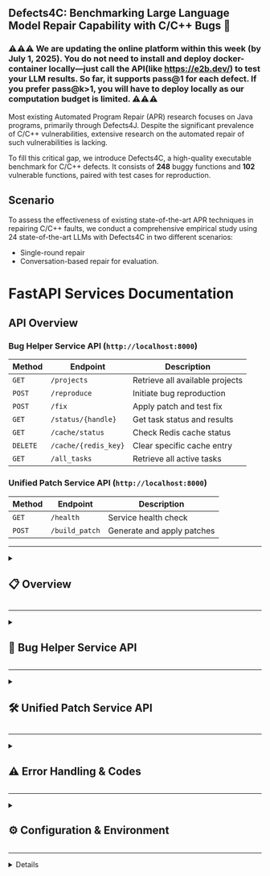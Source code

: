 ## Defects4C: Benchmarking Large Language Model Repair Capability with C/C++ Bugs 👋

### ⚠️⚠️⚠️ We are updating the online platform within this week (by July 1, 2025). You do not need to install and deploy docker-container locally—just call the API(like https://e2b.dev/) to test your LLM results. So far, it supports pass@1 for each defect. If you prefer pass@k>1, you will have to deploy locally as our computation budget is limited. ⚠️⚠️⚠️

Most existing Automated Program Repair (APR) research focuses on Java programs, primarily through Defects4J. Despite the significant prevalence of C/C++ vulnerabilities, extensive research on the automated repair of such vulnerabilities is lacking.

To fill this critical gap, we introduce Defects4C, a high-quality executable benchmark for C/C++ defects. It consists of **248** buggy functions and **102** vulnerable functions, paired with test cases for reproduction.




## Scenario

To assess the effectiveness of existing state-of-the-art APR techniques in repairing C/C++ faults, we conduct a comprehensive empirical study using 24 state-of-the-art LLMs with Defects4C in two different scenarios:

  - Single-round repair
  - Conversation-based repair for evaluation. 


# FastAPI Services Documentation

## API Overview

### Bug Helper Service API (`http://localhost:8000`)
| Method | Endpoint | Description |
|--------|----------|-------------|
| `GET` | `/projects` | Retrieve all available projects |
| `POST` | `/reproduce` | Initiate bug reproduction |
| `POST` | `/fix` | Apply patch and test fix |
| `GET` | `/status/{handle}` | Get task status and results |
| `GET` | `/cache/status` | Check Redis cache status |
| `DELETE` | `/cache/{redis_key}` | Clear specific cache entry |
| `GET` | `/all_tasks` | Retrieve all active tasks |

### Unified Patch Service API (`http://localhost:8000`)
| Method | Endpoint | Description |
|--------|----------|-------------|
| `GET` | `/health` | Service health check |
| `POST` | `/build_patch` | Generate and apply patches |

---

<details>
<summary><h2>📋 Overview</h2></summary>

This document covers two complementary FastAPI services designed for comprehensive software bug workflows:

1. **Bug Helper Service** - Bug reproduction and fixing service with Redis caching
2. **Unified Patch Service** - Advanced patch generation and application service

Both services provide REST APIs for managing complete software bug workflows, from initial reproduction through patch generation and application.

</details>

---

<details>
<summary><h2>🔧 Bug Helper Service API</h2></summary>

The Bug Helper Service is a FastAPI-based service for reproducing and fixing software bugs with Redis-based caching support for improved performance and reliability.

**Base URL:** `http://localhost:8000`  
**Version:** 1.0.0

### Core Endpoints

<details>
<summary><h3>GET /projects</h3></summary>

```python
def get_projects():
    """
    Retrieve all available projects for bug reproduction.
    
    Returns:
        dict: Dictionary containing list of available project names
    
    Raises:
        HTTPException: 500 if projects cannot be loaded
    """
```

**Description:**
Retrieves a list of all available projects that can be used for bug reproduction and fixing. This endpoint requires no authentication and provides the foundation for other operations by listing valid project names.

**Input Parameters:**
- None required

**Output Format:**
- Type: `dict`
- Structure: `{"projects": List[str]}`

**Example:**

```bash
# Request
GET /projects
```

```json
{
  "projects": [
    "libxml2",
    "openssl", 
    "curl",
    "nginx",
    "apache"
  ]
}
```

</details>

<details>
<summary><h3>POST /reproduce</h3></summary>

```python
def reproduce_bug(bug_id: str, is_force_cleanup: bool = True):
    """
    Initiate bug reproduction for a specific bug ID.
    
    Args:
        bug_id (str): Bug identifier in format "project@commit_sha"
        is_force_cleanup (bool, optional): Force cleanup before reproduction. Defaults to True.
    
    Returns:
        dict: Dictionary containing task handle for status tracking
        
    Raises:
        HTTPException: 400 if bug_id format is invalid
        HTTPException: 404 if project not found
        HTTPException: 500 if reproduction fails to start
    """
```

**Description:**
Initiates bug reproduction for a specific bug ID. This endpoint queues a background task to reproduce the bug environment and run tests. The bug reproduction process includes environment setup, dependency installation, and test execution.

**Input Parameters:**
- `bug_id` (str, required): Bug identifier following "project@commit_sha" format
- `is_force_cleanup` (bool, optional): Whether to force cleanup before reproduction (default: true)

**Output Format:**
- Type: `dict`
- Structure: `{"handle": str}`

**Example:**

```bash
# Request
POST /reproduce
Content-Type: application/json
```

```json
{
  "bug_id": "libxml2@a1b2c3d4e5f6789012345678901234567890abcd",
  "is_force_cleanup": true
}
```

```json
{
  "handle": "abc123def456789012345678901234567890uvwx"
}
```

</details>

<details>
<summary><h3>POST /fix</h3></summary>

```python
def fix_bug(bug_id: str, patch_path: str):
    """
    Apply a patch to fix a bug and test the fix.
    
    Args:
        bug_id (str): Bug identifier in format "project@commit_sha"
        patch_path (str): File system path to the patch file
    
    Returns:
        dict: Dictionary containing task handle and Redis key for status tracking
        
    Raises:
        HTTPException: 400 if bug_id format is invalid or patch_path doesn't exist
        HTTPException: 500 if patch application fails
    """
```

**Description:**
Applies a patch to fix a bug and tests the fix. This endpoint uses Redis caching to avoid redundant processing of the same patch. Results are cached based on the combination of bug_id and patch_path, making subsequent requests with identical parameters return immediately.

**Input Parameters:**
- `bug_id` (str, required): Bug identifier in "project@commit_sha" format
- `patch_path` (str, required): File system path to the patch file

**Output Format:**
- Type: `dict`
- Structure: `{"handle": str, "redis_key": str}`

**Example:**

```bash
# Request
POST /fix
Content-Type: application/json
```

```json
{
  "bug_id": "openssl@f1e2d3c4b5a6789012345678901234567890cdef",
  "patch_path": "/patches/openssl_security_fix_20241215.patch"
}
```

```json
{
  "handle": "cGF0Y2hfZjFlMmQzYzRiNWE2XzEyMzQ1Njc4LmxvZw==",
  "redis_key": "patch_f1e2d3c4b5a6_12345678.log"
}
```

</details>

<details>
<summary><h3>GET /status/{handle}</h3></summary>

```python
def get_task_status(handle: str):
    """
    Retrieve current status and results of a task.
    
    Args:
        handle (str): Task handle from /reproduce or /fix response
    
    Returns:
        dict: Task status information varying by operation type
        
    Raises:
        HTTPException: 404 if handle not found
        HTTPException: 500 if status retrieval fails
    """
```

**Description:**
Retrieves the current status and results of a task identified by its handle. Works for both reproduce and fix operations. The response format varies depending on the operation type and current status.

**Input Parameters:**
- `handle` (str, path parameter, required): Task handle from /reproduce or /fix response

**Output Format:**
- Type: `dict`
- Structure varies by operation type:
  - **Reproduce operations:** `{"bug_id": str, "sha": str, "status": str, "log_file": str, "result": dict}`
  - **Fix operations:** `{"bug_id": str, "status": str, "return_code": int, "fix_log": str, "fix_msg": str, "fix_status": str, "cached": bool}`

**Example:**

```bash
# Request
GET /status/cGF0Y2hfZjFlMmQzYzRiNWE2XzEyMzQ1Njc4LmxvZw==
```

```json
{
  "bug_id": "openssl@f1e2d3c4b5a6789012345678901234567890cdef",
  "sha": "f1e2d3c4b5a6789012345678901234567890cdef",
  "status": "completed",
  "return_code": 0,
  "fix_log": "Building project...\nApplying patch...\nRunning tests...\nAll tests passed.",
  "fix_msg": "Patch applied successfully",
  "fix_status": "All tests passed",
  "cached": false,
  "patch": "/patches/openssl_security_fix_20241215.patch",
  "redis_key": "patch_f1e2d3c4b5a6_12345678.log"
}
```

</details>

### Management Endpoints

<details>
<summary><h3>GET /cache/status</h3></summary>

```python
def get_cache_status():
    """
    Get Redis cache connection status and information.
    
    Returns:
        dict: Cache status information including connection state and Redis info
        
    Raises:
        HTTPException: 500 if cache status check fails
    """
```

**Description:**
Provides information about the Redis cache connection and status. Useful for monitoring and debugging cache-related issues. Returns connection state and Redis server information when available.

**Input Parameters:**
- None required

**Output Format:**
- Type: `dict`
- Structure: `{"redis_connected": bool, "redis_info": dict|null}`

**Example:**

```bash
# Request
GET /cache/status
```

```json
{
  "redis_connected": true,
  "redis_info": {
    "redis_version": "6.2.6",
    "used_memory": "2097152",
    "connected_clients": "3",
    "uptime_in_seconds": "7200",
    "total_commands_processed": "156"
  }
}
```

</details>

<details>
<summary><h3>DELETE /cache/{redis_key}</h3></summary>

```python
def clear_cache_entry(redis_key: str):
    """
    Remove a specific cache entry from Redis.
    
    Args:
        redis_key (str): Redis key to delete (from /fix response)
    
    Returns:
        dict: Deletion status and key information
        
    Raises:
        HTTPException: 404 if Redis key not found
        HTTPException: 500 if Redis not connected or deletion fails
    """
```

**Description:**
Removes a specific cache entry from Redis. This forces the next request with the same parameters to recalculate the result. Use with caution as this will trigger full recomputation on subsequent requests.

**Input Parameters:**
- `redis_key` (str, path parameter, required): Redis key to delete (obtained from /fix response)

**Output Format:**
- Type: `dict`
- Structure: `{"deleted": bool, "key": str}`

**Example:**

```bash
# Request
DELETE /cache/patch_f1e2d3c4b5a6_12345678.log
```

```json
{
  "deleted": true,
  "key": "patch_f1e2d3c4b5a6_12345678.log"
}
```

</details>

<details>
<summary><h3>GET /all_tasks</h3></summary>

```python
def get_all_tasks():
    """
    Retrieve all active tasks from memory and Redis.
    
    Returns:
        dict: All active tasks keyed by handle
        
    Raises:
        HTTPException: 500 if task retrieval fails
    """
```

**Description:**
Retrieves all active tasks from both in-memory storage (reproduce operations) and Redis (fix operations). Useful for monitoring and debugging. Each task object contains the same fields as returned by `/status/{handle}`.

**Input Parameters:**
- None required

**Output Format:**
- Type: `dict`
- Structure: `{handle: task_object, ...}`

**Example:**

```bash
# Request
GET /all_tasks
```

```json
{
  "abc123def456": {
    "bug_id": "libxml2@a1b2c3d4e5f6789012345678901234567890abcd",
    "sha": "a1b2c3d4e5f6789012345678901234567890abcd",
    "status": "completed",
    "log_file": "/logs/a1b2c3d4e5f6_reproduce_abc123def456.log",
    "result": {
      "log_file": "/logs/a1b2c3d4e5f6_reproduce_abc123def456.log",
      "return_code": 0
    }
  },
  "xyz789uvw012": {
    "bug_id": "openssl@f1e2d3c4b5a6789012345678901234567890cdef",
    "status": "running",
    "patch": "/patches/openssl_security_fix_20241215.patch",
    "cached": false
  }
}
```

</details>

</details>

---

<details>
<summary><h2>🛠️ Unified Patch Service API</h2></summary>

The Unified Patch Service provides advanced patch generation and application capabilities with support for multiple patch formats, strategies, and intelligent code extraction from LLM responses.

**Base URL:** `http://localhost:8000`  
**Version:** 1.0.0

### Core Endpoints

<details>
<summary><h3>GET /health</h3></summary>

```python
def health_check():
    """
    Health check endpoint for service monitoring.
    
    Returns:
        dict: Service health status and version information
    """
```

**Description:**
Health check endpoint to verify service availability and provide basic service information. Returns service status for monitoring and load balancing purposes.

**Input Parameters:**
- None required

**Output Format:**
- Type: `dict`
- Structure: `{"status": str, "service": str, "version": str}`

**Example:**

```bash
# Request
GET /health
```

```json
{
  "status": "healthy",
  "service": "Patch Service",
  "version": "1.0.0"
}
```

</details>

<details>
<summary><h3>POST /build_patch</h3></summary>

```python
def write_patch(bug_id: str, llm_response: str, method: str = "prefix", generate_diff: bool = True, persist_flag: bool = False):
    """
    Generate and apply patches using various strategies.
    
    Args:
        bug_id (str): Bug identifier in format "project@commit_sha"
        llm_response (str): LLM-generated patch content (inline code or unified diff)
        method (str, optional): Patch application method. Defaults to "prefix".
        generate_diff (bool, optional): Whether to generate diff files. Defaults to True.
        persist_flag (bool, optional): Whether to save files persistently. Defaults to False.
    
    Returns:
        WritePatchResponse: Comprehensive patch generation results
        
    Raises:
        HTTPException: 400 for various validation and processing errors
    """
```

**Description:**
Core endpoint for processing LLM responses and generating patches. Supports multiple patch application methods including direct replacement, unified diff application, and prefix-based patching. The service automatically detects the input format and selects appropriate processing strategies. This endpoint extracts code from markdown responses, applies the patch using the specified method, and generates both the patched file and a git diff.

**Input Parameters:**

| Field | Type | Required | Default | Description |
|-------|------|----------|---------|-------------|
| `bug_id` | `string` | ✅ Yes | - | Bug identifier in format "project@sha" |
| `llm_response` | `string` | ✅ Yes | - | LLM response containing code or diff |
| `method` | `string` | ❌ No | `"prefix"` | Patch application method |
| `generate_diff` | `boolean` | ❌ No | `true` | Whether to generate git diff patch file |
| `persist_flag` | `boolean` | ❌ No | `false` | Save files persistently vs temporary files |

**Patch Methods:**
- **`diff`**: Apply unified diff format patches
- **`inline`**: Extract code from markdown and apply directly
- **`inline+meta`**: Apply unified diff with metadata context
- **`direct`**: Direct replacement of function body
- **`prefix`**: Prefix-based replacement with context

**Output Format:**
- Type: `WritePatchResponse`
- Structure: Complex object with patch results, file paths, and metadata

**Response Fields:**

| Field | Type | Description |
|-------|------|-------------|
| `success` | `boolean` | Whether patch operation succeeded |
| `md5_hash` | `string` | MD5 hash of patch content |
| `patch_content` | `string` | Generated git diff content |
| `bug_id` | `string` | Original bug identifier |
| `sha` | `string` | Git commit SHA |
| `fix_p` | `string` | Path to generated fix file |
| `fix_p_diff` | `string` | Path to generated patch file |
| `func_start_byte` | `integer` | Start byte position of modified function |
| `func_end_byte` | `integer` | End byte position of modified function |
| `content` | `string` | Raw patch content applied |
| `error` | `string` | Error message (if success=false) |
| `error_code` | `string` | Structured error code (if success=false) |

**Example:**

```bash
# Request
POST /build_patch
Content-Type: application/json
```

```json
{
  "bug_id": "libxml2@a1b2c3d4e5f6789012345678901234567890abcd",
  "llm_response": "```cpp\nint validateInput(const char* input) {\n    if (!input || strlen(input) == 0) {\n        return 0;\n    }\n    \n    // Additional validation logic\n    for (size_t i = 0; i < strlen(input); i++) {\n        if (!isalnum(input[i]) && input[i] != '_') {\n            return 0;\n        }\n    }\n    \n    return 1;\n}\n```",
  "method": "direct",
  "generate_diff": true,
  "persist_flag": false
}
```

**Success Response:**
```json
{
  "success": true,
  "md5_hash": "5d41402abc4b2a76b9719d911017c592",
  "patch_content": "diff --git a/src/validation.cpp b/src/validation.cpp\nindex 1234567..abcdefg 100644\n--- a/src/validation.cpp\n+++ b/src/validation.cpp\n@@ -15,8 +15,18 @@ int validateInput(const char* input) {\n-    return input != NULL;\n+    if (!input || strlen(input) == 0) {\n+        return 0;\n+    }\n+    \n+    // Additional validation logic\n+    for (size_t i = 0; i < strlen(input); i++) {\n+        if (!isalnum(input[i]) && input[i] != '_') {\n+            return 0;\n+        }\n+    }\n+    \n+    return 1;\n }",
  "bug_id": "libxml2@a1b2c3d4e5f6789012345678901234567890abcd",
  "sha": "a1b2c3d4e5f6789012345678901234567890abcd",
  "fix_p": "/tmp/patches/tmp_xyz123.cpp",
  "fix_p_diff": "/tmp/patches/tmp_xyz123.patch",
  "func_start_byte": 450,
  "func_end_byte": 485,
  "content": "int validateInput(const char* input) {\n    if (!input || strlen(input) == 0) {\n        return 0;\n    }\n    \n    // Additional validation logic\n    for (size_t i = 0; i < strlen(input); i++) {\n        if (!isalnum(input[i]) && input[i] != '_') {\n            return 0;\n        }\n    }\n    \n    return 1;\n}\n"
}
```

**Error Response:**
```json
{
  "success": false,
  "error": "Bug ID libxml2@invalid not found in guidance data",
  "error_code": "err_bug_id_not_in_guidance",
  "md5_hash": null,
  "patch_content": null,
  "bug_id": null,
  "sha": null,
  "fix_p": null,
  "fix_p_diff": null,
  "func_start_byte": null,
  "func_end_byte": null,
  "content": null
}
```

</details>

</details>

---

<details>
<summary><h2>⚠️ Error Handling & Codes</h2></summary>

Both services implement comprehensive error handling with structured error responses for better debugging and integration.

### Bug Helper Service Error Codes

- **400**: Invalid input parameters
  - Invalid bug_id format
  - Missing or invalid patch_path
- **404**: Resource not found
  - Handle not found
  - Redis key not found
  - Project not found
- **500**: Internal server errors
  - Redis connection issues
  - Process execution failures
  - Task management errors

### Unified Patch Service Error Codes

| Error Code | Description |
|------------|-------------|
| `err_extract_code_fail` | Failed to extract code from markdown |
| `err_invalid_bug_id_format` | Bug ID format is invalid (should be "project@sha") |
| `err_guidance_not_loaded` | Guidance data not loaded at startup |
| `err_bug_id_not_in_guidance` | Bug ID not found in guidance database |
| `err_record_not_found` | Metadata record not found |
| `err_src_content_not_cached` | Source file content not available in cache |
| `err_context_mismatch_byte_range` | Patch context doesn't match source file |
| `err_no_patch_content_identified` | Unable to identify patch content |
| `err_patch_file_creation_failed` | Failed to create patch file |

### Error Response Format

**Bug Helper Service:**
```json
{
  "detail": "Error message describing the issue"
}
```

**Unified Patch Service:**
```json
{
  "detail": {
    "error_code": "err_invalid_bug_id_format",
    "message": "bug_id must be 'project@sha', got: invalid_format"
  }
}
```

</details>

---

<details>
<summary><h2>⚙️ Configuration & Environment</h2></summary>

### Bug Helper Service Configuration

Environment variables and settings:
- Redis connection parameters
- Task timeout settings
- Logging configuration
- Project directory paths

### Unified Patch Service Configuration

| Variable | Default | Description |
|----------|---------|-------------|
| `SRC_DIR` | `/src` | Source directory for input data |
| `SRC_OUT` | `/out` | Output directory for results |
| `META_DIR` | `/src/projects` | Metadata directory |
| `PATCH_OUTPUT_DIR` | `/patches/` | Persistent patch output directory |
| `PATCH_OUTPUT_BEFORE_DIR` | `/tmp/patches_before` | Temporary patch directory |

### Data Loading (Patch Service)

The service loads several data sources at startup:

1. **Metadata**: Bug information from JSON files in `/src/projects/**`
2. **Guidance**: CSV file with function locations and metadata
3. **Source Content**: Source file contents from JSONL format
4. **Prompt Content**: LLM prompt templates with infill markers

</details>

---

<details>
